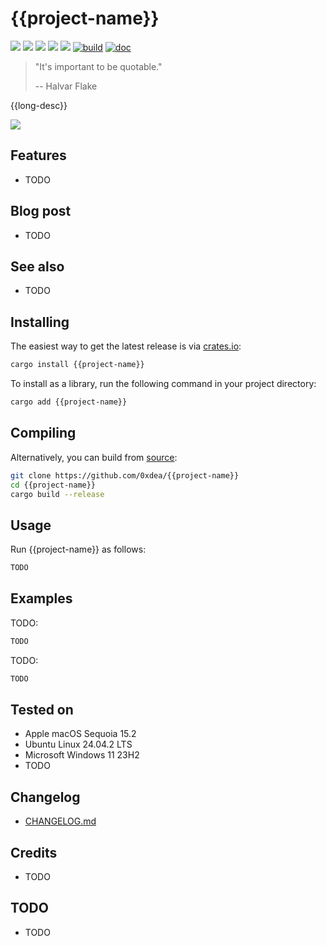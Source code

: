 # {{project-name}}

[![](https://img.shields.io/github/stars/0xdea/{{project-name}}.svg?style=flat&color=yellow)](https://github.com/0xdea/{{project-name}})
[![](https://img.shields.io/crates/v/{{project-name}}?style=flat&color=green)](https://crates.io/crates/{{project-name}})
[![](https://img.shields.io/crates/d/{{project-name}}?style=flat&color=red)](https://crates.io/crates/{{project-name}})
[![](https://img.shields.io/badge/twitter-%400xdea-blue.svg)](https://twitter.com/0xdea)
[![](https://img.shields.io/badge/mastodon-%40raptor-purple.svg)](https://infosec.exchange/@raptor)
[![build](https://github.com/0xdea/{{project-name}}/actions/workflows/build.yml/badge.svg)](https://github.com/0xdea/{{project-name}}/actions/workflows/build.yml)
[![doc](https://github.com/0xdea/{{project-name}}/actions/workflows/doc.yml/badge.svg)](https://github.com/0xdea/{{project-name}}/actions/workflows/doc.yml)

> "It's important to be quotable."
>
> -- Halvar Flake

{{long-desc}}

![](https://raw.githubusercontent.com/0xdea/{{project-name}}/master/.img/screen01.png)

## Features

* TODO

## Blog post

* TODO

## See also

* TODO

## Installing

The easiest way to get the latest release is via [crates.io](https://crates.io/crates/{{project-name}}):

```sh
cargo install {{project-name}}
```

To install as a library, run the following command in your project directory:

```sh
cargo add {{project-name}}
```

## Compiling

Alternatively, you can build from [source](https://github.com/0xdea/{{project-name}}):

```sh
git clone https://github.com/0xdea/{{project-name}}
cd {{project-name}}
cargo build --release
```

## Usage

Run {{project-name}} as follows:

```sh
TODO
```

## Examples

TODO:

```sh
TODO
```

TODO:

```sh
TODO
```

## Tested on

* Apple macOS Sequoia 15.2
* Ubuntu Linux 24.04.2 LTS
* Microsoft Windows 11 23H2
* TODO

## Changelog

* [CHANGELOG.md](CHANGELOG.md)

## Credits

* TODO

## TODO

* TODO
